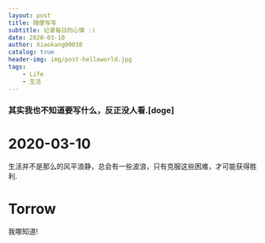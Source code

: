 ```yaml
---
layout: post
title: 随便写写
subtitle: 记录每日的心情 :)
date: 2020-03-10
author: Xiaokang00010
catalog: true
header-img: img/post-helloworld.jpg
tags:
    - Life
    - 生活
---
```


### 其实我也不知道要写什么，反正没人看.[doge]

# 2020-03-10

生活并不是那么的风平浪静，总会有一些波浪，只有克服这些困难，才可能获得胜利.

# Torrow

我哪知道!
